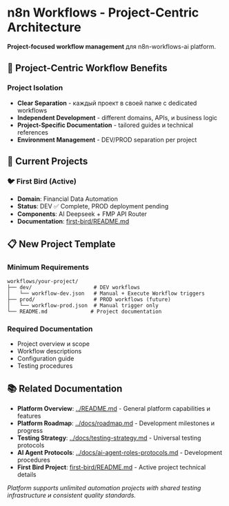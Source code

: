 # n8n Workflows - Project-Centric Architecture

**Project-focused workflow management** для n8n-workflows-ai platform.

## 🎯 **Project-Centric Workflow Benefits**

### **Project Isolation**
- **Clear Separation** - каждый проект в своей папке с dedicated workflows
- **Independent Development** - different domains, APIs, и business logic
- **Project-Specific Documentation** - tailored guides и technical references
- **Environment Management** - DEV/PROD separation per project

## 🚀 Current Projects

### 🐦 First Bird (Active)
- **Domain**: Financial Data Automation  
- **Status**: DEV ✅ Complete, PROD deployment pending
- **Components**: AI Deepseek + FMP API Router
- **Documentation**: [first-bird/README.md](first-bird/README.md)

## 📋 New Project Template

### Minimum Requirements
```
workflows/your-project/
├── dev/                    # DEV workflows
│   └── workflow-dev.json   # Manual + Execute Workflow triggers
├── prod/                   # PROD workflows (future)
│   └── workflow-prod.json  # Manual trigger only
└── README.md              # Project documentation
```

### Required Documentation
- Project overview и scope
- Workflow descriptions
- Configuration guide
- Testing procedures

## 📚 **Related Documentation**

- **Platform Overview**: [../README.md](../README.md) - General platform capabilities и features
- **Platform Roadmap**: [../docs/roadmap.md](../docs/roadmap.md) - Development milestones и progress
- **Testing Strategy**: [../docs/testing-strategy.md](../docs/testing-strategy.md) - Universal testing protocols
- **AI Agent Protocols**: [../docs/ai-agent-roles-protocols.md](../docs/ai-agent-roles-protocols.md) - Development procedures
- **First Bird Project**: [first-bird/README.md](first-bird/README.md) - Active project technical details

*Platform supports unlimited automation projects with shared testing infrastructure и consistent quality standards.*